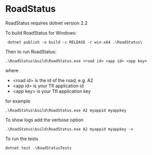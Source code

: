 # RoadStatus

RoadStatus requires dotnet version 2.2

To build RoadStatus for Windows:

` dotnet publish -o build -c RELEASE -r win-x64 .\RoadStatus\`

Then to run RoadStatus:

`.\RoadStatus\build\RoadStatus.exe <road id> <app id> <app key>`

where
* <road id\> is the id of the road, e.g. A2
* <app id\> is your Tfl application id
* <app key\> is your Tfl application key

for example

`.\RoadStatus\build\RoadStatus.exe A2 myappid myappkey`

To show logs add the verbose option

`.\RoadStatus\build\RoadStatus.exe A2 myappid myappkey -v`

To run the tests

`dotnet test .\RoadStatusTests`